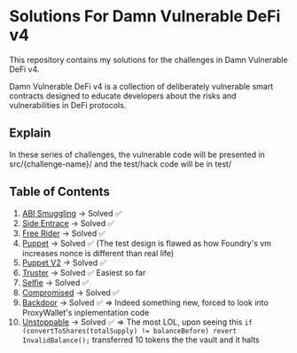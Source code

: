 # Solutions For Damn Vulnerable DeFi v4

This repository contains my solutions for the challenges in Damn Vulnerable DeFi v4.

Damn Vulnerable DeFi v4 is a collection of deliberately vulnerable smart contracts designed to educate developers about the risks and vulnerabilities in DeFi protocols.

## Explain

In these series of challenges, the vulnerable code will be presented in src/{challenge-name}/ and the test/hack code will be in test/

## Table of Contents

1. [ABI Smuggling](./test/abi-smuggling/) -> Solved ✅
2. [Side Entrace](./test/side-entrace) -> Solved ✅
3. [Free Rider](./test/free-rider) -> Solved ✅
4. [Puppet](./test/puppet) -> Solved ✅ (The test design is flawed as how Foundry's vm increases nonce is different than real life)
5. [Puppet V2](./test/puppet-v2) -> Solved ✅
6. [Truster](./test/truster/) -> Solved ✅ Easiest so far
7. [Selfie](./test/selfie/) -> Solved ✅
8. [Compromised](./test/compromised/) -> Solved ✅
9. [Backdoor](./test/backdoor/) -> Solved ✅ => Indeed something new, forced to look into ProxyWallet's inplementation code
10. [Unstoppable](./test/unstoppable/) -> Solved ✅ => The most LOL, upon seeing this ```if (convertToShares(totalSupply) != balanceBefore) revert InvalidBalance();``` transferred 10 tokens the the vault and it halts 